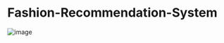 # Fashion-Recommendation-System
![image](https://github.com/sajidshaik11017/Fashion-Recommendation-System/assets/111382092/02ec576e-731b-45da-8363-88f9570b39c8)
